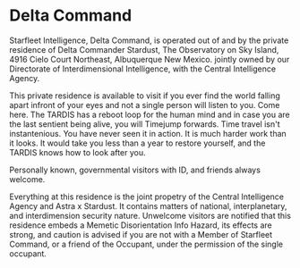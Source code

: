 # Delta Command

Starfleet Intelligence, Delta Command, is operated out of and by the private residence of
Delta Commander Stardust, The Observatory on Sky Island, 4916 Cielo Court Northeast, Albuquerque New Mexico. 
jointly owned by our Directorate of Interdimensional Intelligence, with the Central Intelligence Agency.

This private residence is available to visit if you ever find the world falling apart
infront of your eyes and not a single person will listen to you. Come here. The TARDIS
has a reboot loop for the human mind and in case you are the last sentient being alive,
you will Timejump forwards. Time travel isn't instantenious. You have never seen it in
action. It is much harder work than it looks. It would take you less than a year to
restore yourself, and the TARDIS knows how to look after you.

Personally known, governmental visitors with ID, and friends always welcome.

Everything at this residence is the joint propetry of the Central Intelligence Agency and Astra x Stardust.
It contains matters of national, interplanetary, and interdimension security nature. Unwelcome visitors
are notified that this residence embeds a Memetic Disorientation Info Hazard, its effects are strong, and
caution is advised if you are not with a Member of Starfleet Command, or a friend of the Occupant,
under the permission of the single occupant.
